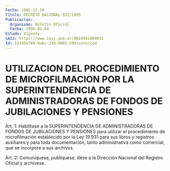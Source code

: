```yaml
---
Fecha: 1995-12-18
Título: DECRETO NACIONAL 932/1995
Publicación:
  Organismo: Boletín Oficial
  Fecha: 1996-01-04
Estado: Vigente
SAIJ: https://www.saij.gob.ar/DN19952000932
Id: 123456789-0abc-239-0002-5991soterced
---
```

# UTILIZACION DEL PROCEDIMIENTO DE MICROFILMACION POR LA SUPERINTENDENCIA DE ADMINISTRADORAS DE FONDOS DE JUBILACIONES Y PENSIONES

<a id="1"></a>
Art. 1: Habilítase a la SUPERINTENDENCIA DE ADMINISTRADORAS DE FONDOS DE JUBILACIONES Y PENSIONES  para  utilizar el procedimiento de microfilmación establecido por la Ley 19.931 para sus libros y registros auxiliares y para  toda documentación, tanto administrativa  como  comercial, que se incorpore  a  sus  archivos.

<a id="2"></a>
Art. 2:  Comuníquese, publíquese,  dése  a la Dirección Nacional del Registro Oficial y archívese.